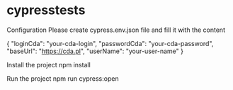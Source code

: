 # cypresstests
Configuration
Please create cypress.env.json file and fill it with the content

{
    "loginCda": "your-cda-login",
    "passwordCda": "your-cda-password",
    "baseUrl": "https://cda.pl",
    "userName": "your-user-name"
}


Install the project
npm install


Run the project
npm run cypress:open
